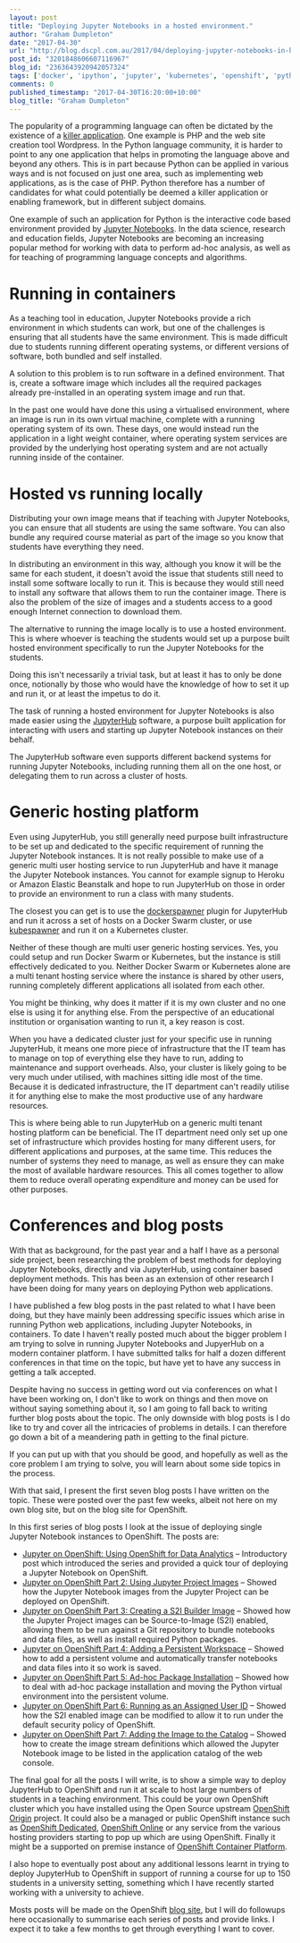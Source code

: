 ```yaml
---
layout: post
title: "Deploying Jupyter Notebooks in a hosted environment."
author: "Graham Dumpleton"
date: "2017-04-30"
url: "http://blog.dscpl.com.au/2017/04/deploying-jupyter-notebooks-in-hosted.html"
post_id: "3201848606607116967"
blog_id: "2363643920942057324"
tags: ['docker', 'ipython', 'jupyter', 'kubernetes', 'openshift', 'python']
comments: 0
published_timestamp: "2017-04-30T16:20:00+10:00"
blog_title: "Graham Dumpleton"
---
```


The popularity of a programming language can often be dictated by the existence of a [killer application](https://en.wikipedia.org/wiki/Killer_application). One example is PHP and the web site creation tool Wordpress. In the Python language community, it is harder to point to any one application that helps in promoting the language above and beyond any others. This is in part because Python can be applied in various ways and is not focused on just one area, such as implementing web applications, as is the case of PHP. Python therefore has a number of candidates for what could potentially be deemed a killer application or enabling framework, but in different subject domains.

One example of such an application for Python is the interactive code based environment provided by [Jupyter Notebooks](http://jupyter.org/). In the data science, research and education fields, Jupyter Notebooks are becoming an increasing popular method for working with data to perform ad-hoc analysis, as well as for teaching of programming language concepts and algorithms.

# Running in containers

As a teaching tool in education, Jupyter Notebooks provide a rich environment in which students can work, but one of the challenges is ensuring that all students have the same environment. This is made difficult due to students running different operating systems, or different versions of software, both bundled and self installed.

A solution to this problem is to run software in a defined environment. That is, create a software image which includes all the required packages already pre-installed in an operating system image and run that.

In the past one would have done this using a virtualised environment, where an image is run in its own virtual machine, complete with a running operating system of its own. These days, one would instead run the application in a light weight container, where operating system services are provided by the underlying host operating system and are not actually running inside of the container.

# Hosted vs running locally

Distributing your own image means that if teaching with Jupyter Notebooks, you can ensure that all students are using the same software. You can also bundle any required course material as part of the image so you know that students have everything they need.

In distributing an environment in this way, although you know it will be the same for each student, it doesn't avoid the issue that students still need to install some software locally to run it. This is because they would still need to install any software that allows them to run the container image. There is also the problem of the size of images and a students access to a good enough Internet connection to download them.

The alternative to running the image locally is to use a hosted environment. This is where whoever is teaching the students would set up a purpose built hosted environment specifically to run the Jupyter Notebooks for the students.

Doing this isn't necessarily a trivial task, but at least it has to only be done once, notionally by those who would have the knowledge of how to set it up and run it, or at least the impetus to do it.

The task of running a hosted environment for Jupyter Notebooks is also made easier using the [JupyterHub](https://github.com/jupyterhub/jupyterhub) software, a purpose built application for interacting with users and starting up Jupyter Notebook instances on their behalf.

The JupyterHub software even supports different backend systems for running Jupyter Notebooks, including running them all on the one host, or delegating them to run across a cluster of hosts.

# Generic hosting platform

Even using JupyterHub, you still generally need purpose built infrastructure to be set up and dedicated to the specific requirement of running the Jupyter Notebook instances. It is not really possible to make use of a generic multi user hosting service to run JupyterHub and have it manage the Jupyter Notebook instances. You cannot for example signup to Heroku or Amazon Elastic Beanstalk and hope to run JupyterHub on those in order to provide an environment to run a class with many students.

The closest you can get is to use the [dockerspawner](https://github.com/jupyterhub/dockerspawner) plugin for JupyterHub and run it across a set of hosts on a Docker Swarm cluster, or use [kubespawner](https://github.com/jupyterhub/kubespawner) and run it on a Kubernetes cluster.

Neither of these though are multi user generic hosting services. Yes, you could setup and run Docker Swarm or Kubernetes, but the instance is still effectively dedicated to you. Neither Docker Swarm or Kubernetes alone are a multi tenant hosting service where the instance is shared by other users, running completely different applications all isolated from each other.

You might be thinking, why does it matter if it is my own cluster and no one else is using it for anything else. From the perspective of an educational institution or organisation wanting to run it, a key reason is cost.

When you have a dedicated cluster just for your specific use in running JupyterHub, it means one more piece of infrastructure that the IT team has to manage on top of everything else they have to run, adding to maintenance and support overheads. Also, your cluster is likely going to be very much under utilised, with machines sitting idle most of the time. Because it is dedicated infrastructure, the IT department can't readily utilise it for anything else to make the most productive use of any hardware resources.

This is where being able to run JupyterHub on a generic multi tenant hosting platform can be beneficial. The IT department need only set up one set of infrastructure which provides hosting for many different users, for different applications and purposes, at the same time. This reduces the number of systems they need to manage, as well as ensure they can make the most of available hardware resources. This all comes together to allow them to reduce overall operating expenditure and money can be used for other purposes.

# Conferences and blog posts

With that as background, for the past year and a half I have as a personal side project, been researching the problem of best methods for deploying Jupyter Notebooks, directly and via JupyterHub, using container based deployment methods. This has been as an extension of other research I have been doing for many years on deploying Python web applications.

I have published a few blog posts in the past related to what I have been doing, but they have mainly been addressing specific issues which arise in running Python web applications, including Jupyter Notebooks, in containers. To date I haven't really posted much about the bigger problem I am trying to solve in running Jupyter Notebooks and JupyerHub on a modern container platform. I have submitted talks for half a dozen different conferences in that time on the topic, but have yet to have any success in getting a talk accepted.

Despite having no success in getting word out via conferences on what I have been working on, I don't like to work on things and then move on without saying something about it, so I am going to fall back to writing further blog posts about the topic. The only downside with blog posts is I do like to try and cover all the intricacies of problems in details. I can therefore go down a bit of a meandering path in getting to the final picture.

If you can put up with that you should be good, and hopefully as well as the core problem I am trying to solve, you will learn about some side topics in the process.

With that said, I present the first seven blog posts I have written on the topic. These were posted over the past few weeks, albeit not here on my own blog site, but on the blog site for OpenShift.

In this first series of blog posts I look at the issue of deploying single Jupyter Notebook instances to OpenShift. The posts are:

  * [Jupyter on OpenShift: Using OpenShift for Data Analytics](https://blog.openshift.com/jupyter-openshift-using-openshift-data-analytics/) – Introductory post which introduced the series and provided a quick tour of deploying a Jupyter Notebook on OpenShift.
  * [Jupyter on OpenShift Part 2: Using Jupyter Project Images](https://blog.openshift.com/jupyter-openshift-part-2-using-jupyter-project-images/) – Showed how the Jupyter Notebook images from the Jupyter Project can be deployed on OpenShift.
  * [Jupyter on OpenShift Part 3: Creating a S2I Builder Image](https://blog.openshift.com/jupyter-on-openshift-part-3-creating-a-s2i-builder-image/) – Showed how the Jupyter Project images can be Source-to-Image \(S2I\) enabled, allowing them to be run against a Git repository to bundle notebooks and data files, as well as install required Python packages.
  * [Jupyter on OpenShift Part 4: Adding a Persistent Workspace](https://blog.openshift.com/jupyter-on-openshift-part-4-adding-a-persistent-workspace/) – Showed how to add a persistent volume and automatically transfer notebooks and data files into it so work is saved.
  * [Jupyter on OpenShift Part 5: Ad-hoc Package Installation](https://blog.openshift.com/jupyter-on-openshift-part-5-ad-hoc-package-installation/) – Showed how to deal with ad-hoc package installation and moving the Python virtual environment into the persistent volume.
  * [Jupyter on OpenShift Part 6: Running as an Assigned User ID](https://blog.openshift.com/jupyter-on-openshift-part-6-running-as-an-assigned-user-id/) – Showed how the S2I enabled image can be modified to allow it to run under the default security policy of OpenShift.
  * [Jupyter on OpenShift Part 7: Adding the Image to the Catalog](https://blog.openshift.com/jupyter-on-openshift-part-7-adding-the-image-to-the-catalog/) – Showed how to create the image stream definitions which allowed the Jupyter Notebook image to be listed in the application catalog of the web console.



The final goal for all the posts I will write, is to show a simple way to deploy JupyterHub to OpenShift and run it at scale to host large numbers of students in a teaching environment. This could be your own OpenShift cluster which you have installed using the Open Source upstream [OpenShift Origin](https://www.openshift.org/) project. It could also be a managed or public OpenShift instance such as [OpenShift Dedicated](https://www.openshift.com/dedicated/), [OpenShift Online](https://www.openshift.com/devpreview/) or any service from the various hosting providers starting to pop up which are using OpenShift. Finally it might be a supported on premise instance of [OpenShift Container Platform](https://www.openshift.com/).

I also hope to eventually post about any additional lessons learnt in trying to deploy JupyterHub to OpenShift in support of running a course for up to 150 students in a university setting, something which I have recently started working with a university to achieve.

Mosts posts will be made on the OpenShift [blog site](https://blog.openshift.com/), but I will do followups here occasionally to summarise each series of posts and provide links. I expect it to take a few months to get through everything I want to cover.